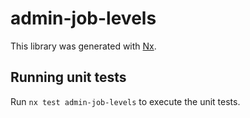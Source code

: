 # admin-job-levels

This library was generated with [Nx](https://nx.dev).

## Running unit tests

Run `nx test admin-job-levels` to execute the unit tests.
